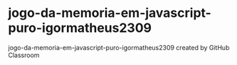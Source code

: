 # jogo-da-memoria-em-javascript-puro-igormatheus2309
jogo-da-memoria-em-javascript-puro-igormatheus2309 created by GitHub Classroom
